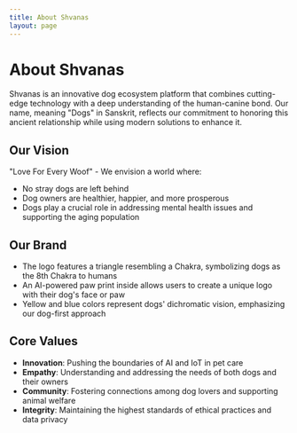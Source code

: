 ```yaml
---
title: About Shvanas
layout: page
---
```


# About Shvanas

Shvanas is an innovative dog ecosystem platform that combines cutting-edge technology with a deep understanding of the human-canine bond. Our name, meaning "Dogs" in Sanskrit, reflects our commitment to honoring this ancient relationship while using modern solutions to enhance it.

## Our Vision

"Love For Every Woof" - We envision a world where:

- No stray dogs are left behind
- Dog owners are healthier, happier, and more prosperous
- Dogs play a crucial role in addressing mental health issues and supporting the aging population

## Our Brand

- The logo features a triangle resembling a Chakra, symbolizing dogs as the 8th Chakra to humans
- An AI-powered paw print inside allows users to create a unique logo with their dog's face or paw
- Yellow and blue colors represent dogs' dichromatic vision, emphasizing our dog-first approach

## Core Values

- **Innovation**: Pushing the boundaries of AI and IoT in pet care
- **Empathy**: Understanding and addressing the needs of both dogs and their owners
- **Community**: Fostering connections among dog lovers and supporting animal welfare
- **Integrity**: Maintaining the highest standards of ethical practices and data privacy
